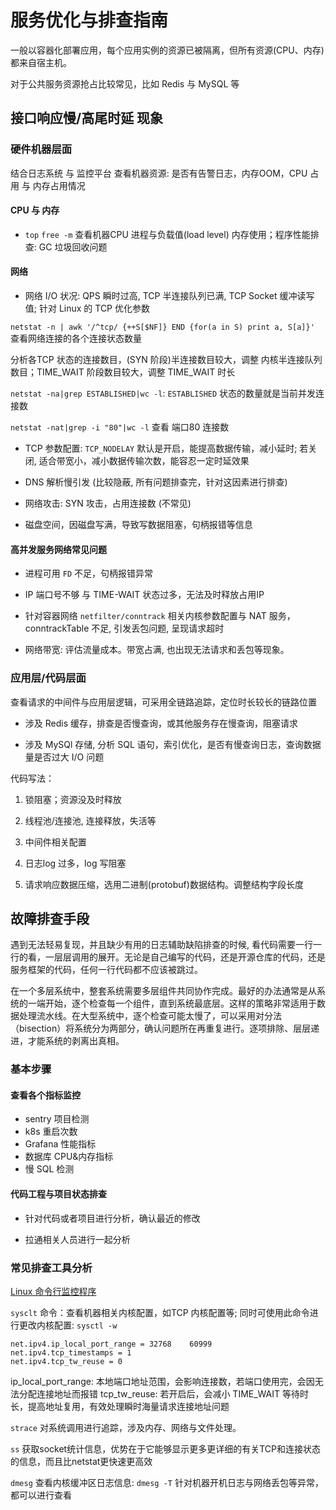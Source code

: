 # 服务优化与排查指南

一般以容器化部署应用，每个应用实例的资源已被隔离，但所有资源(CPU、内存)都来自宿主机。

对于公共服务资源抢占比较常见，比如 Redis 与 MySQL 等

## 接口响应慢/高尾时延 现象

### 硬件机器层面

结合日志系统 与 监控平台 查看机器资源: 是否有告警日志，内存OOM，CPU 占用 与 内存占用情况

#### CPU 与 内存 

- `top` `free -m` 查看机器CPU 进程与负载值(load level) 内存使用；程序性能排查: GC 垃圾回收问题

#### 网络

- 网络 I/O 状况: QPS 瞬时过高, TCP 半连接队列已满, TCP Socket 缓冲读写值; 针对 Linux 的 TCP 优化参数

`netstat -n | awk '/^tcp/ {++S[$NF]} END {for(a in S) print a, S[a]}'` 查看网络连接的各个连接状态数量

分析各TCP 状态的连接数目，(SYN 阶段)半连接数目较大，调整 内核半连接队列数目；TIME_WAIT 阶段数目较大，调整 TIME_WAIT 时长

`netstat -na|grep ESTABLISHED|wc -l`: `ESTABLISHED` 状态的数量就是当前并发连接数

`netstat -nat|grep -i "80"|wc -l` 查看 端口80 连接数

- TCP 参数配置: `TCP_NODELAY` 默认是开启，能提高数据传输，减小延时; 若关闭, 适合带宽小，减小数据传输次数，能容忍一定时延效果

- DNS 解析慢引发 (比较隐蔽, 所有问题排查完，针对这因素进行排查)

- 网络攻击: SYN 攻击，占用连接数 (不常见)

- 磁盘空间，因磁盘写满，导致写数据阻塞，句柄报错等信息

#### 高并发服务网络常见问题

- 进程可用 `FD` 不足，句柄报错异常

- IP 端口号不够 与 TIME-WAIT 状态过多，无法及时释放占用IP

- 针对容器网络 `netfilter/conntrack` 相关内核参数配置与 NAT 服务，conntrackTable 不足, 引发丢包问题, 呈现请求超时

- 网络带宽: 评估流量成本。带宽占满, 也出现无法请求和丢包等现象。

### 应用层/代码层面

查看请求的中间件与应用层逻辑，可采用全链路追踪，定位时长较长的链路位置

- 涉及 Redis 缓存，排查是否慢查询，或其他服务存在慢查询，阻塞请求

- 涉及 MySQl 存储, 分析 SQL 语句，索引优化，是否有慢查询日志，查询数据量是否过大 I/O 问题

代码写法：

1. 锁阻塞；资源没及时释放

2. 线程池/连接池, 连接释放，失活等

3. 中间件相关配置

4. 日志log 过多，log 写阻塞

5. 请求响应数据压缩，选用二进制(protobuf)数据结构。调整结构字段长度

## 故障排查手段

遇到无法轻易复现，并且缺少有用的日志辅助缺陷排查的时候, 看代码需要一行一行的看，一层层调用的展开。无论是自己编写的代码，还是开源仓库的代码，还是服务框架的代码，任何一行代码都不应该被跳过。

在一个多层系统中，整套系统需要多层组件共同协作完成。最好的办法通常是从系统的一端开始，逐个检查每一个组件，直到系统最底层。这样的策略非常适用于数据处理流水线。在大型系统中，逐个检查可能太慢了，可以采用对分法（bisection）将系统分为两部分，确认问题所在再重复进行。逐项排除、层层递进，才能系统的剥离出真相。

### 基本步骤

#### 查看各个指标监控

- sentry 项目检测
- k8s 重启次数
- Grafana 性能指标
- 数据库 CPU&内存指标
- 慢 SQL 检测

#### 代码工程与项目状态排查

- 针对代码或者项目进行分析，确认最近的修改

- 拉通相关人员进行一起分析

### 常见排查工具分析

[Linux 命令行监控程序](https://www.tecmint.com/command-line-tools-to-monitor-linux-performance/)

`sysclt` 命令：查看机器相关内核配置，如TCP 内核配置等; 同时可使用此命令进行更改内核配置: `sysctl -w`

```
net.ipv4.ip_local_port_range = 32768    60999
net.ipv4.tcp_timestamps = 1
net.ipv4.tcp_tw_reuse = 0
```

ip_local_port_range: 本地端口地址范围，会影响连接数，若端口使用完，会因无法分配连接地址而报错
tcp_tw_reuse: 若开启后，会减小 TIME_WAIT 等待时长，提高地址复用，有效处理瞬时海量请求连接地址问题

`strace` 对系统调用进行追踪，涉及内存、网络与文件处理。

`ss` 获取socket统计信息，优势在于它能够显示更多更详细的有关TCP和连接状态的信息，而且比netstat更快速更高效

`dmesg` 查看内核缓冲区日志信息: `dmesg -T` 针对机器开机日志与网络丢包等异常，都可以进行查看
